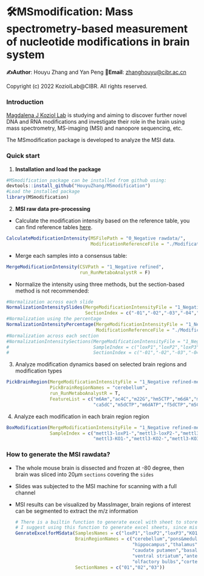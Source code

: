 # :hammer_and_wrench:MSmodification: Mass spectrometry-based measurement of nucleotide modifications in brain system

**:writing_hand:Author**: Houyu Zhang and Yan Peng   **:email:Email**: zhanghouyu@cibr.ac.cn

Copyright (c) 2022 KoziolLab@CIBR. All rights reserved.

### Introduction

[Magdalena J Koziol Lab](https://dnalaboratory.org/) is studying and aiming to discover further novel DNA and RNA modifications and investigate their role in the brain using mass spectrometry, MS-imaging (MSI) and nanopore sequencing, etc. 

The MSmodification package is developed to analyze the MSI data.

### Quick start

1. **Installation and load the package**

```R
#MSmodification package can be installed from github using:
devtools::install_github("HouyuZhang/MSmodification")
#Load the installed package
library(MSmodification)
```

2. **MSI raw data pre-processing**

- Calculate the modification intensity based on the reference table, you can find reference tables [here](https://github.com/HouyuZhang/MSmodification/blob/master/CustomeScripts/MSmodification_referenceList.xlsx).

```R
CalculateModificationIntensity(MSFilePath = "0_Negative rawdata/",
                               ModificationReferenceFile = "./Modification_reference_Neg.csv")
```

- Merge each samples into a consensus table:

```R
MergeModificationIntensity(CSVPath = "1_Negative refined", 
                           run_RunMetaboAnalystR = F)
```

- Normalize the intensity using three methods, but the section-based method is not recommended:

```R
#Normalization across each slide
NormalizationIntensitySlides(MergeModificationIntensityFile = "1_Negative refined-merged.csv",
                             SectionIndex = c("-01","-02","-03","-04","-05","-06"))
#Normalization using the percentage
NormalizationIntensityPercentage(MergeModificationIntensityFile = "1_Negative refined-merged.csv",
                                 ModificationReferenceFile = "./Modification_reference_Neg.csv")
#Normalization across each section
#NormalizationIntensitySections(MergeModificationIntensityFile = "1_Negative refined-merged.csv",
#                               SampleIndex = c("loxP1","loxP2","loxP3","KO1","KO2","KO3"),
#                               SectionIndex = c("-01","-02","-03","-04","-05","-06"))
```

3. Analyze modification dynamics based on selected brain regions and modification types

```R
PickBrainRegion(MergeModificationIntensityFile = "1_Negative refined-merged-NormalizedPercentage.csv",
                PickBrainRegionNames = "cerebellum",
                run_RunMetaboAnalystR = T,
                FeatureList = c("m6Am","ac4C","m22G","hm5CTP","m6dA","m5dC",
                                "ca5dC","m5dCTP","m6dATP","f5dCTP","m5CMP","m6AMP"))
```

​	4. Analyze each modification in each brain region region

```R
BoxModification(MergeModificationIntensityFile = "1_Negative refined-merged-NormalizedPercentage.csv",
                SampleIndex = c("mettl3-loxP1-","mettl3-loxP2-","mettl3-loxP3-",
                                "mettl3-KO1-","mettl3-KO2-","mettl3-KO3-"))
```

### How to generate the MSI rawdata?

- The whole mouse brain is dissected and frozen at -80 degree, then brain was sliced into 20μm `sections` covering the `sides`

- Slides was subjected to the MSI machine for scanning with a full channel

- MSI results can be visualized by MassImager, brain regions of interest can be segmented to extract the m/z information

  ```R
  # There is a builtin function to generate excel with sheet to store MSI segmentation results
  # I suggest using this function to generate excel sheets, since misspells affect dowstream analyses
  GenrateExcelforMSdata(SamplesNames = c("loxP1","loxP2","loxP3","KO1","KO2","KO3"),
                        BrainRegionNames = c("cerebellum","pons&medulla","midbrain",
                                             "hippocampus","thalamus","hypothalamus","fornix",
                                             "caudate putamen","basal forebrain",
                                             "ventral striatum","anterior olfactory",
                                             "olfactory bulbs","cortex","corpus callosum"),
                        SectionNames = c("01","02","03"))
  ```

